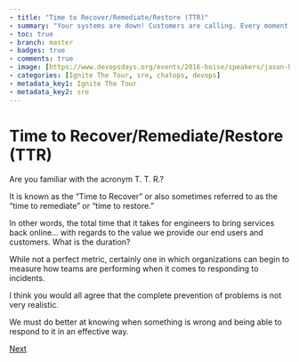 ```yaml
---
- title: "Time to Recover/Remediate/Restore (TTR)"
- summary: "Your systems are down! Customers are calling. Every moment counts. What do you do?"
- toc: true
- branch: master
- badges: true
- comments: true
- image: [https://www.devopsdays.org/events/2016-boise/speakers/jason-hand.jpg]
- categories: [Ignite The Tour, sre, chatops, devops]
- metadata_key1: Ignite The Tour
- metadata_key2: sre
---
```


# Time to Recover/Remediate/Restore (TTR)

Are you familiar with the acronym T. T. R.?

It is known as the “Time to Recover” or also sometimes referred to as the “time to remediate” or “time to restore.”

In other words, the total time that it takes for engineers to bring services back online… with regards to the value we provide our end users and customers. What is the duration?

While not a perfect metric, certainly one in which organizations can begin to measure how teams are performing when it comes to responding to incidents.

I think you would all agree that the complete prevention of problems is not very realistic.  

We must do better at knowing when something is wrong and being able to respond to it in an effective way.

[Next](2020-02-25-Incidents.html)